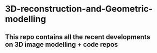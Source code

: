 # 3D-reconstruction-and-Geometric-modelling
## This repo contains all the recent developments on 3D image modelling + code repos
